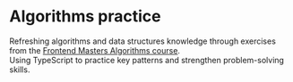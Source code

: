 # Algorithms practice

Refreshing algorithms and data structures knowledge through exercises from the [Frontend Masters Algorithms course](https://frontendmasters.com/courses/algorithms/).  
Using TypeScript to practice key patterns and strengthen problem-solving skills.


